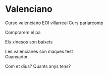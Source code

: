 # Valenciano
Curso valenciano EOI
villarreal Curs parlarcomp


Comprarem el pa

 Els xinesos són baixets
 
 Les valencianes són maques
test  
Guanyador

Com et dius?
Quants anys tens?
